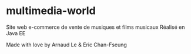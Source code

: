 # multimedia-world
Site web e-commerce de vente de musiques et films musicaux
Réalisé en Java EE

Made with love by Arnaud Le & Eric Chan-Fseung
